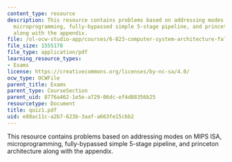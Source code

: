```yaml
---
content_type: resource
description: This resource contains problems based on addressing modes on MIPS ISA,
  microprogramming, fully-bypassed simple 5-stage pipeline, and princeton architecture
  along with the appendix.
file: /ol-ocw-studio-app/courses/6-823-computer-system-architecture-fall-2005/e88ac11ca2b7623b3aafa663fe15cbb2_quiz1.pdf
file_size: 1555178
file_type: application/pdf
learning_resource_types:
- Exams
license: https://creativecommons.org/licenses/by-nc-sa/4.0/
ocw_type: OCWFile
parent_title: Exams
parent_type: CourseSection
parent_uid: 8776a462-1e5e-a729-06dc-ef4d88356b25
resourcetype: Document
title: quiz1.pdf
uid: e88ac11c-a2b7-623b-3aaf-a663fe15cbb2
---
```

This resource contains problems based on addressing modes on MIPS ISA, microprogramming, fully-bypassed simple 5-stage pipeline, and princeton architecture along with the appendix.